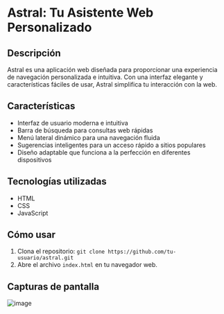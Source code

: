 # Astral: Tu Asistente Web Personalizado

## Descripción
Astral es una aplicación web diseñada para proporcionar una experiencia de navegación personalizada e intuitiva. Con una interfaz elegante y características fáciles de usar, Astral simplifica tu interacción con la web.

## Características

* Interfaz de usuario moderna e intuitiva
* Barra de búsqueda para consultas web rápidas
* Menú lateral dinámico para una navegación fluida
* Sugerencias inteligentes para un acceso rápido a sitios populares
* Diseño adaptable que funciona a la perfección en diferentes dispositivos

## Tecnologías utilizadas

* HTML
* CSS
* JavaScript

## Cómo usar

1. Clona el repositorio: `git clone https://github.com/tu-usuario/astral.git`
2. Abre el archivo `index.html` en tu navegador web.

## Capturas de pantalla

![image](https://github.com/user-attachments/assets/86a58630-6dff-4bfd-b4bf-ff8448f08872)
